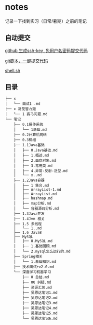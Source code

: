 
# notes

记录一下找到实习（日常/暑期）之前的笔记

## 自动提交 

[github 生成ssh-key ,免用户名密码提交代码](https://blog.csdn.net/qq_33398459/article/details/97397812)

[git脚本，一键提交代码](https://blog.csdn.net/Jie0817/article/details/121650229)

[shell.sh](https://github.com/erdengk/notes/blob/main/shell.sh)

## 目录

```
├── x
│   └── 面试1 .md
├── x 常见智力题
│   └── 1 赛马问题.md
└── 笔记
    ├── 0.1操作系统
    │   └── 1基础.md
    ├── 0.2计算机网络
    ├── 0.3机组
    ├── 1.1Java基础
    │   ├── 0.Java基础.md
    │   ├── 1.概述.md
    │   ├── 2.面向对象.md
    │   ├── 3.常用类.md
    │   ├── 4.异常-反射-泛型.md
    │   └── x..md
    ├── 1.2Java容器
    │   ├── 1 集合.md
    │   ├── ArrayList-1.md
    │   ├── ArrayList.md
    │   ├── hashmap.md
    │   ├── map分析.md
    │   └── 容器源码分析.md
    ├── 1.3Java并发
    ├── 1.4Jvm 相关
    ├── 1.5 多线程
    │   └── 1..md
    ├── 1.6 Java8
    ├── MySQL
    │   ├── 0.MySQL.md
    │   ├── 1.基础回顾.md
    │   └── 2.mysql怎么运行的.md
    ├── Spring相关
    │   └── 1.基础知识.md
    ├── 技术面试+v2.0.md
    └── 深度学习机器学习
        ├── 0 总结.md
        ├── 00 纠错.md
        ├── 资源汇总.md
        ├── 吴恩达笔记1.md
        ├── 吴恩达笔记2.md
        ├── 吴恩达笔记3.md
        ├── 吴恩达笔记4.md
        ├── 吴恩达笔记5.md
        └── 吴恩达笔记6.md
```

